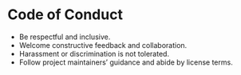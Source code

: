 # Code of Conduct

- Be respectful and inclusive.
- Welcome constructive feedback and collaboration.
- Harassment or discrimination is not tolerated.
- Follow project maintainers’ guidance and abide by license terms.
